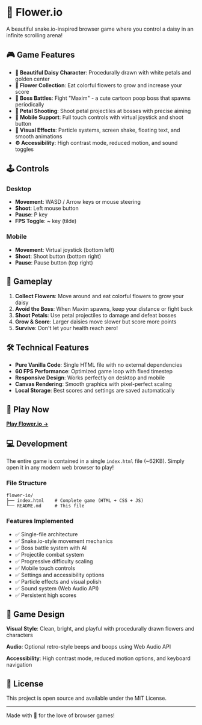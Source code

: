 # 🌼 Flower.io

A beautiful snake.io-inspired browser game where you control a daisy in an infinite scrolling arena!

## 🎮 Game Features

- **🌸 Beautiful Daisy Character**: Procedurally drawn with white petals and golden center
- **🌺 Flower Collection**: Eat colorful flowers to grow and increase your score
- **💩 Boss Battles**: Fight "Maxim" - a cute cartoon poop boss that spawns periodically
- **🌸 Petal Shooting**: Shoot petal projectiles at bosses with precise aiming
- **📱 Mobile Support**: Full touch controls with virtual joystick and shoot button
- **🎨 Visual Effects**: Particle systems, screen shake, floating text, and smooth animations
- **⚙️ Accessibility**: High contrast mode, reduced motion, and sound toggles

## 🕹️ Controls

### Desktop
- **Movement**: WASD / Arrow keys or mouse steering
- **Shoot**: Left mouse button
- **Pause**: P key
- **FPS Toggle**: ~ key (tilde)

### Mobile
- **Movement**: Virtual joystick (bottom left)
- **Shoot**: Shoot button (bottom right)
- **Pause**: Pause button (top right)

## 🎯 Gameplay

1. **Collect Flowers**: Move around and eat colorful flowers to grow your daisy
2. **Avoid the Boss**: When Maxim spawns, keep your distance or fight back
3. **Shoot Petals**: Use petal projectiles to damage and defeat bosses
4. **Grow & Score**: Larger daisies move slower but score more points
5. **Survive**: Don't let your health reach zero!

## 🛠️ Technical Features

- **Pure Vanilla Code**: Single HTML file with no external dependencies
- **60 FPS Performance**: Optimized game loop with fixed timestep
- **Responsive Design**: Works perfectly on desktop and mobile
- **Canvas Rendering**: Smooth graphics with pixel-perfect scaling
- **Local Storage**: Best scores and settings are saved automatically

## 🚀 Play Now

**[Play Flower.io →](https://rey093.github.io/flower-io/)**

## 💻 Development

The entire game is contained in a single `index.html` file (~62KB). Simply open it in any modern web browser to play!

### File Structure
```
flower-io/
├── index.html    # Complete game (HTML + CSS + JS)
└── README.md     # This file
```

### Features Implemented
- ✅ Single-file architecture
- ✅ Snake.io-style movement mechanics
- ✅ Boss battle system with AI
- ✅ Projectile combat system
- ✅ Progressive difficulty scaling
- ✅ Mobile touch controls
- ✅ Settings and accessibility options
- ✅ Particle effects and visual polish
- ✅ Sound system (Web Audio API)
- ✅ Persistent high scores

## 🎨 Game Design

**Visual Style**: Clean, bright, and playful with procedurally drawn flowers and characters

**Audio**: Optional retro-style beeps and boops using Web Audio API

**Accessibility**: High contrast mode, reduced motion options, and keyboard navigation

## 📄 License

This project is open source and available under the MIT License.

---

Made with 💚 for the love of browser games!